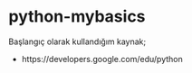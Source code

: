 # python-mybasics
Başlangıç olarak kullandığım kaynak;
<ul>
<li>https://developers.google.com/edu/python</li>
</ul>
